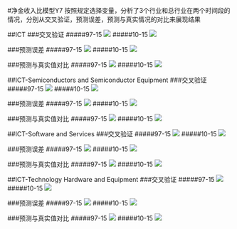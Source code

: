 #净金收入比模型Y7 
按照规定选择变量，分析了3个行业和总行业在两个时间段的情况，分别从交叉验证，预测误差，预测与真实情况的对比来展现结果


##ICT
###交叉验证
#####97-15
![](cv_Y7_label_[]_gbrt_from_1997_to_2016.png)
#####10-15
![](cv_Y7_label_[]_gbrt_from_2010_to_2016.png)

###预测误差
#####97-15
![](test_Y7_label_[]_gbrt_from_1997_to_2016.png)
#####10-15
![](test_Y7_label_[]_gbrt_from_2010_to_2016.png)

###预测与真实值对比
#####97-15
![](contrast_Y7_label_[]_gbrt_from_1997_to_2016.png)
#####10-15
![](contrast_Y7_label_[]_gbrt_from_2010_to_2016.png)




##ICT-Semiconductors and Semiconductor Equipment
###交叉验证
#####97-15
![](cv_Y7_label_0_gbrt_from_1997_to_2016.png)
#####10-15
![](cv_Y7_label_0_gbrt_from_2010_to_2016.png)

###预测误差
#####97-15
![](test_Y7_label_0_gbrt_from_1997_to_2016.png)
#####10-15
![](test_Y7_label_0_gbrt_from_2010_to_2016.png)

###预测与真实值对比
#####97-15
![](contrast_Y7_label_0_gbrt_from_1997_to_2016.png)
#####10-15
![](contrast_Y7_label_0_gbrt_from_2010_to_2016.png)

##ICT-Software and Services
###交叉验证
#####97-15
![](cv_Y7_label_1_gbrt_from_1997_to_2016.png)
#####10-15
![](cv_Y7_label_1_gbrt_from_2010_to_2016.png)

###预测误差
#####97-15
![](test_Y7_label_1_gbrt_from_1997_to_2016.png)
#####10-15
![](test_Y7_label_1_gbrt_from_2010_to_2016.png)

###预测与真实值对比
#####97-15
![](contrast_Y7_label_1_gbrt_from_1997_to_2016.png)
#####10-15
![](contrast_Y7_label_1_gbrt_from_2010_to_2016.png)

##ICT-Technology Hardware and Equipment
###交叉验证
#####97-15
![](cv_Y7_label_2_gbrt_from_1997_to_2016.png)
#####10-15
![](cv_Y7_label_2_gbrt_from_2010_to_2016.png)

###预测误差
#####97-15
![](test_Y7_label_2_gbrt_from_1997_to_2016.png)
#####10-15
![](test_Y7_label_2_gbrt_from_2010_to_2016.png)

###预测与真实值对比
#####97-15
![](contrast_Y7_label_2_gbrt_from_1997_to_2016.png)
#####10-15
![](contrast_Y7_label_2_gbrt_from_2010_to_2016.png)





